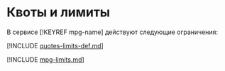 # Квоты и лимиты

В сервисе [!KEYREF mpg-name] действуют следующие ограничения:

[!INCLUDE [quotes-limits-def.md](../../_includes/quotes-limits-def.md)]

[!INCLUDE [mpg-limits.md](../../_includes/mdb/mpg-limits.md)]
